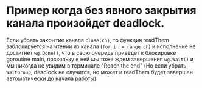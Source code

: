 # Пример когда без явного закрытия канала произойдет deadlock.

Если убрать закрытие канала `close(ch)`, то функция readThem заблокируется на чтении из канала (`for i := range ch`) и исполнение не достигнет `wg.Done()`, что в свою очередь приведет к блокировке goroutine main, поскольку в ней мы тоже ждем завершения `wg.Wait()` и мы никогда не увидим в терминале "Reach the end" (Но если убрать `WaitGroup`, deadlock не случится, но может и readThem будет завершен автоматически до начала работы)